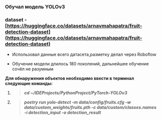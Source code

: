### Обучал модель YOLOv3  
### dataset - [https://huggingface.co/datasets/arnavmahapatra/fruit-detection-dataset](https://huggingface.co/datasets/arnavmahapatra/fruit-detection-dataset)  

* Использовал данные всего датасета,разметку делал через Roboflow

- Обучение модели длилось 180 поколений, дальнейшее обучение сочёл не разумным

**Для обнаружения объектов необходимо ввести в терминал следующие команды:**
1. >***cd ~/IDEProjects/PythonProject/PyTorch-YOLOv3***
2. >***poetry run yolo-detect -m data/config/fruits.cfg -w data/custom_weights/fruits.pth -c data/custom/classes.names -i detection_input -o detection_result***
 
